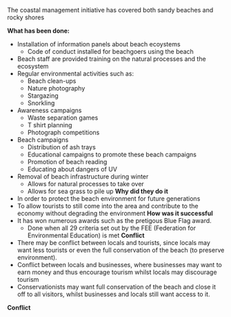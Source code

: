 The coastal management initiative has covered both sandy beaches and rocky shores

**What has been done:** 
- Installation of information panels about beach ecoystems
	- Code of conduct installed for beachgoers using the beach
- Beach staff are provided training on the natural processes and the ecosystem
- Regular environmental activities such as:
	- Beach clean-ups
	- Nature photography
	- Stargazing
	- Snorkling
- Awareness campaigns
	- Waste separation games
	- T shirt planning
	- Photograph competitions
- Beach campaigns
	- Distribution of ash trays
	- Educational campaigns to promote these beach campaigns
	- Promotion of beach reading
	- Educating about dangers of UV
- Removal of beach infrastructure during winter
	- Allows for natural processes to take over
	- Allows for sea grass to pile up
**Why did they do it**
- In order to protect the beach environment for future generations 
- To allow tourists to still come into the area and contribute to the economy without degrading the environment
**How was it successful**
- It has won numerous awards such as the pretigous Blue Flag award.
	- Done when all 29 criteria set out by the FEE (Federation for Environmental Education) is met
**Conflict**
- There may be conflict between locals and tourists, since locals may want less tourists or even the full conservation of the beach (to preserve environment).
- Conflict between locals and businesses, where businesses may want to earn money and thus encourage tourism whilst locals may discourage tourism
- Conservationists may want full conservation of the beach and close it off to all visitors, whilst businesses and locals still want access to it. 

**Conflict**
